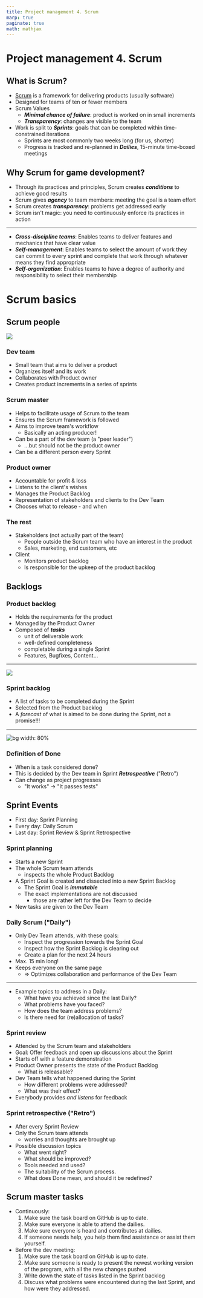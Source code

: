 ```yaml
---
title: Project management 4. Scrum
marp: true
paginate: true
math: mathjax
---
```

<!-- headingDivider: 3 -->
<!-- class: invert -->

# Project management 4. Scrum

## What is Scrum?

* [Scrum](https://en.wikipedia.org/wiki/Scrum_(software_development)) is a framework for delivering products (usually software)
* Designed for teams of ten or fewer members
* Scrum Values
  * ***Minimal chance of failure***: product is worked on in small increments
  * ***Transparency***: changes are visible to the team
* Work is split to ***Sprints***: goals that can be completed within time-constrained iterations
  * Sprints are most commonly two weeks long (for us, shorter)
  * Progress is tracked and re-planned in ***Dailies***, 15-minute time-boxed meetings 

## Why Scrum for game development?

* Through its practices and principles, Scrum creates ***conditions*** to achieve good results 
* Scrum gives ***agency*** to team members: meeting the goal is a team effort
* Scrum creates ***transparency***: problems get addressed early
* Scrum isn't magic: you need to continuously enforce its practices in action

---

* ***Cross-discipline teams***: Enables teams to deliver features and mechanics that have clear value
* ***Self-management***: Enables teams to select the amount of work they can commit to every sprint and complete that work through whatever means they find appropriate
* ***Self-organization***: Enables teams to have a degree of authority and responsibility to select their membership

<!--
* ***True leadership***: Provides leadership focused on mentoring and facilitation to free the best performance possible from the team
## Cross-discipline teams
* Team members share the same goal and therefore the same priorities
* To make sure ***no work goes to waste***, synchronization of the disciplines happens every sprint. 
* avoid one discipline getting too far ahead of the others!

## Self-management
* No unnecessary management layers
* Scrum teams are usually composed of 5 to 9 cross-disciplined developers who create vertical slices of major features every sprint.
* How is this achieved?
  * Choose the amount of work to accomplish for the coming sprint and commit to it
  * Decide the best way to work together
  * Every Daily: Estimate your own work and monitor progress toward a committed goal
  * Every Sprint: Demonstrate sprint goals achieved to the stakeholders
  * Take responsibility for performance and find ways to improve it 

## Self-organisation

* Team selects their own members to complete tasks
* Some sprints, like before release, might require a complete reorganization
-->

# Scrum basics

## Scrum people

![](imgs/scrum-people.png)

### Dev team

* Small team that aims to deliver a product
* Organizes itself and its work
* Collaborates with Product owner
* Creates product increments in a series of sprints

### Scrum master

* Helps to facilitate usage of Scrum to the team
* Ensures the Scrum framework is followed
* Aims to improve team's workflow
  * Basically an acting producer!
* Can be a part of the dev team (a "peer leader")
  * ...but should not be the product owner
* Can be a different person every Sprint

### Product owner

* Accountable for profit & loss
* Listens to the client's wishes
* Manages the Product Backlog
* Representation of stakeholders and clients to the Dev Team
* Chooses what to release - and when

<!-- _footer: "In this course, the teacher will act as this." -->

### The rest

* Stakeholders (not actually part of the team)
  * People outside the Scrum team who have an interest in the product
  * Sales, marketing, end customers, etc
* Client
  * Monitors product backlog
  * Is responsible for the upkeep of the product backlog

<!-- _footer: "In this course, the teacher will act as these." -->

## Backlogs

### Product backlog

* Holds the requirements for the product
* Managed by the Product Owner
* Composed of ***tasks***
  * unit of deliverable work
  * well-defined completeness
  * completable during a single Sprint
  * Features, Bugfixes, Content...

---
![](https://i.pinimg.com/originals/f8/6c/f4/f86cf4e5a8e7b0ab905ed53e8786aa28.png)

### Sprint backlog

* A list of tasks to be completed during the Sprint
* Selected from the Product backlog
* A *forecast* of what is aimed to be done during the Sprint, not a promise!!!

---

![bg width: 80%](imgs/sprint-backlog.png)

### Definition of Done

* When is a task considered done?
* This is decided by the Dev team in Sprint ***Retrospective*** ("Retro")
* Can change as project progresses
  	* "It works" -> "It passes tests"

<!-- * "Fully completed" should refer to ***completely releasable*** -->

## Sprint Events

* First day: Sprint Planning
* Every day: Daily Scrum
* Last day: Sprint Review & Sprint Retrospective

### Sprint planning

* Starts a new Sprint
* The whole Scrum team attends
  * inspects the whole Product Backlog
* A Sprint Goal is created and dissected into a new Sprint Backlog
  * The Sprint Goal is ***immutable***
  * The exact implementations are not discussed
    * those are rather left for the Dev Team to decide
* New tasks are given to the Dev Team

### Daily Scrum ("Daily")

* Only Dev Team attends, with these goals:
  * Inspect the progression towards the Sprint Goal
  * Inspect how the Sprint Backlog is clearing out
  * Create a plan for the next 24 hours
* Max. 15 min long!
* Keeps everyone on the same page
  * $\Rightarrow$ Optimizes collaboration and performance of the Dev Team

---

* Example topics to address in a Daily:
	* What have you achieved since the last Daily?
	* What problems have you faced?
	* How does the team address problems?
	* Is there need for (re)allocation of tasks?

### Sprint review

* Attended by the Scrum team and stakeholders
* Goal: Offer feedback and open up discussions about the Sprint
* Starts off with a feature demonstration
* Product Owner presents the state of the Product Backlog
  * What is releasable?
* Dev Team tells what happened during the Sprint
  * How different problems were addressed?
  * What was their effect?
* Everybody provides *and listens* for feedback

### Sprint retrospective ("Retro")

* After every Sprint Review
* Only the Scrum team attends
	* worries and thoughts are brought up
* Possible discussion topics
	* What went right?
	* What should be improved?
	* Tools needed and used?
	* The suitability of the Scrum process.
	* What does Done mean, and should it be redefined?

## Scrum master tasks

* Continuously:
  1. Make sure the task board on GitHub is up to date.
  2. Make sure everyone is able to attend the dailies.
  3. Make sure everyone is heard and contributes at dailies.
  4. If someone needs help, you help them find assistance or assist them yourself.
* Before the dev meeting:
  1. Make sure the task board on GitHub is up to date.
  2. Make sure someone is ready to present the newest working version of the program, with all the new changes pushed
  3. Write down the state of tasks listed in the Sprint backlog
  4. Discuss what problems were encountered during the last Sprint, and how were they addressed.

